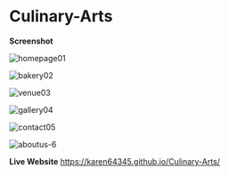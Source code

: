 # Culinary-Arts
<Strong><b>Screenshot</b></Strong>

![homepage01](https://github.com/user-attachments/assets/e1462fef-ae23-4b4c-b08a-35653c8998af)

![bakery02](https://github.com/user-attachments/assets/01a0c15e-20ce-423a-ae82-b376ff6f0538)

![venue03](https://github.com/user-attachments/assets/a8235871-a40e-4da3-9bf7-39f3697988a1)

![gallery04](https://github.com/user-attachments/assets/5493fad7-7522-4b19-9ef2-fbeee5c8dd95)

![contact05](https://github.com/user-attachments/assets/e81f7d1e-73b2-47e0-b110-91b7ba06ada0)

![aboutus-6](https://github.com/user-attachments/assets/de99cf9d-9d3b-4a74-8e15-72e480d3fda3)

<Strong><b>Live Website</b></Strong>
https://karen64345.github.io/Culinary-Arts/
